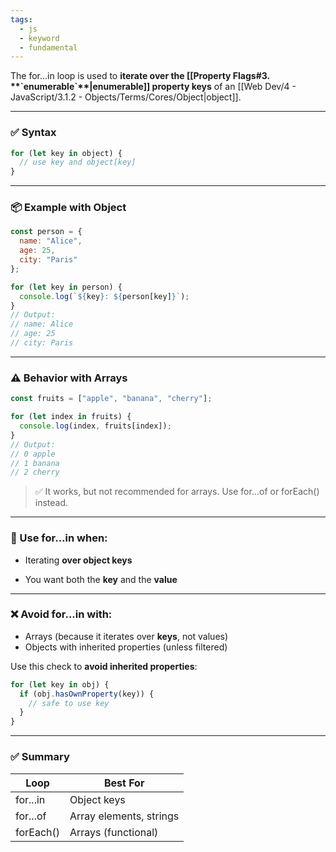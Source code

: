 ```yaml
---
tags:
  - js
  - keyword
  - fundamental
---
```


The for...in loop is used to **iterate over the [[Property Flags#3. \*\*\`enumerable\`\*\*|enumerable]] property keys** of an [[Web Dev/4 - JavaScript/3.1.2 - Objects/Terms/Cores/Object|object]].

---

### **✅ Syntax**

```js
for (let key in object) {
  // use key and object[key]
}
```

---

### **📦 Example with Object**

```js
const person = {
  name: "Alice",
  age: 25,
  city: "Paris"
};

for (let key in person) {
  console.log(`${key}: ${person[key]}`);
}
// Output:
// name: Alice
// age: 25
// city: Paris
```

---

### **⚠️ Behavior with Arrays**

```js
const fruits = ["apple", "banana", "cherry"];

for (let index in fruits) {
  console.log(index, fruits[index]);
}
// Output:
// 0 apple
// 1 banana
// 2 cherry
```

> ✅ It works, but not recommended for arrays. Use for...of or forEach() instead.

---

### **🧠 Use for...in when:**

- Iterating **over object keys**
    
- You want both the **key** and the **value**
    

---

### **❌ Avoid for...in with:**

- Arrays (because it iterates over **keys**, not values)
- Objects with inherited properties (unless filtered)

Use this check to **avoid inherited properties**:

```js
for (let key in obj) {
  if (obj.hasOwnProperty(key)) {
    // safe to use key
  }
}
```

---

### **✅ Summary**

|**Loop**|**Best For**|
|---|---|
|for...in|Object keys|
|for...of|Array elements, strings|
|forEach()|Arrays (functional)|